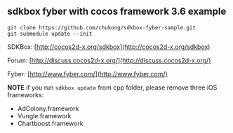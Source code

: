 sdkbox fyber with cocos framework 3.6 example
---

```
git clone https://github.com/chukong/sdkbox-fyber-sample.git
git submodule update --init
```

SDKBox:
[http://cocos2d-x.org/sdkbox](http://cocos2d-x.org/sdkbox)

Forum:
[http://discuss.cocos2d-x.org/](http://discuss.cocos2d-x.org/)

Fyber:
[http://www.fyber.com/](http://www.fyber.com/)

**NOTE**
if you run `sdkbox update` from cpp folder, please remove three iOS frameworks:

- AdColony.framework
- Vungle.framework
- Chartboost.framework